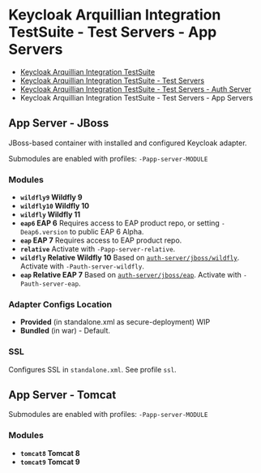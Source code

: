 # Keycloak Arquillian Integration TestSuite - Test Servers - App Servers

- [Keycloak Arquillian Integration TestSuite](../../README.md)
- [Keycloak Arquillian Integration TestSuite - Test Servers](../README.md)
- [Keycloak Arquillian Integration TestSuite - Test Servers - Auth Server](../auth-server/README.md)
- Keycloak Arquillian Integration TestSuite - Test Servers - App Servers

## App Server - JBoss

JBoss-based container with installed and configured Keycloak adapter.

Submodules are enabled with profiles: `-Papp-server-MODULE`

### Modules

* __`wildfly9` Wildfly 9__
* __`wildfly10` Wildfly 10__
* __`wildfly` Wildfly 11__
* __`eap6` EAP 6__ Requires access to EAP product repo, or setting `-Deap6.version` to public EAP 6 Alpha.
* __`eap` EAP 7__ Requires access to EAP product repo.
* __`relative`__ Activate with `-Papp-server-relative`.
 * __`wildfly` Relative Wildfly 10__ Based on [`auth-server/jboss/wildfly`](../auth-server/README.md). Activate with `-Pauth-server-wildfly`.
 * __`eap` Relative EAP 7__ Based on [`auth-server/jboss/eap`](../auth-server/README.md). Activate with `-Pauth-server-eap`.

### Adapter Configs Location

* __Provided__ (in standalone.xml as secure-deployment) WIP
* __Bundled__ (in war) - Default.

### SSL

Configures SSL in `standalone.xml`. See profile `ssl`.

## App Server - Tomcat
Submodules are enabled with profiles: `-Papp-server-MODULE`
### Modules
* __`tomcat8` Tomcat 8__
* __`tomcat9` Tomcat 9__
